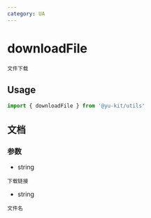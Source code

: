```yaml
---
category: UA
---
```


# downloadFile

    文件下载

## Usage

```ts
import { downloadFile } from '@yu-kit/utils'
```

## 文档

### 参数

- string

```
下载链接
```

- string

```
文件名
```
